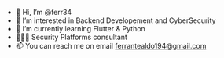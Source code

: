 - 👋 Hi, I’m @ferr34
- 👀 I’m interested in Backend Developement and CyberSecurity
- 🌱 I’m currently learning Flutter & Python
- 👨🏻‍💻 Security Platforms consultant
- 📫 You can reach me on email ferrantealdo194@gmail.com

<!---
ferr34/ferr34 is a ✨ special ✨ repository because its `README.md` (this file) appears on your GitHub profile.
You can click the Preview link to take a look at your changes.
--->
